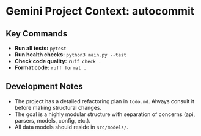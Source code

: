 # Gemini Project Context: autocommit

## Key Commands
- **Run all tests:** `pytest`
- **Run health checks:** `python3 main.py --test`
- **Check code quality:** `ruff check .`
- **Format code:** `ruff format .`

## Development Notes
- The project has a detailed refactoring plan in `todo.md`. Always consult it before making structural changes.
- The goal is a highly modular structure with separation of concerns (api, parsers, models, config, etc.).
- All data models should reside in `src/models/`.
